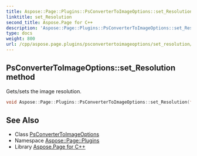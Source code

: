 ```yaml
---
title: Aspose::Page::Plugins::PsConverterToImageOptions::set_Resolution method
linktitle: set_Resolution
second_title: Aspose.Page for C++
description: 'Aspose::Page::Plugins::PsConverterToImageOptions::set_Resolution method. Gets/sets the image resolution in C++.'
type: docs
weight: 800
url: /cpp/aspose.page.plugins/psconvertertoimageoptions/set_resolution/
---
```

## PsConverterToImageOptions::set_Resolution method


Gets/sets the image resolution.

```cpp
void Aspose::Page::Plugins::PsConverterToImageOptions::set_Resolution(float value)
```

## See Also

* Class [PsConverterToImageOptions](../)
* Namespace [Aspose::Page::Plugins](../../)
* Library [Aspose.Page for C++](../../../)

